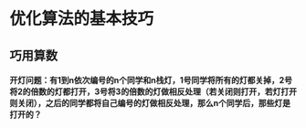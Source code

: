 # 优化算法的基本技巧

## 巧用算数

#### 开灯问题：有1到n依次编号的n个同学和n栈灯，1号同学将所有的灯都关掉，2号将2的倍数的灯都打开，3号将3的倍数的灯做相反处理（若关闭则打开，若灯打开则关闭），之后的同学都将自己编号的灯做相反处理，那么n个同学后，那些灯是打开的？


